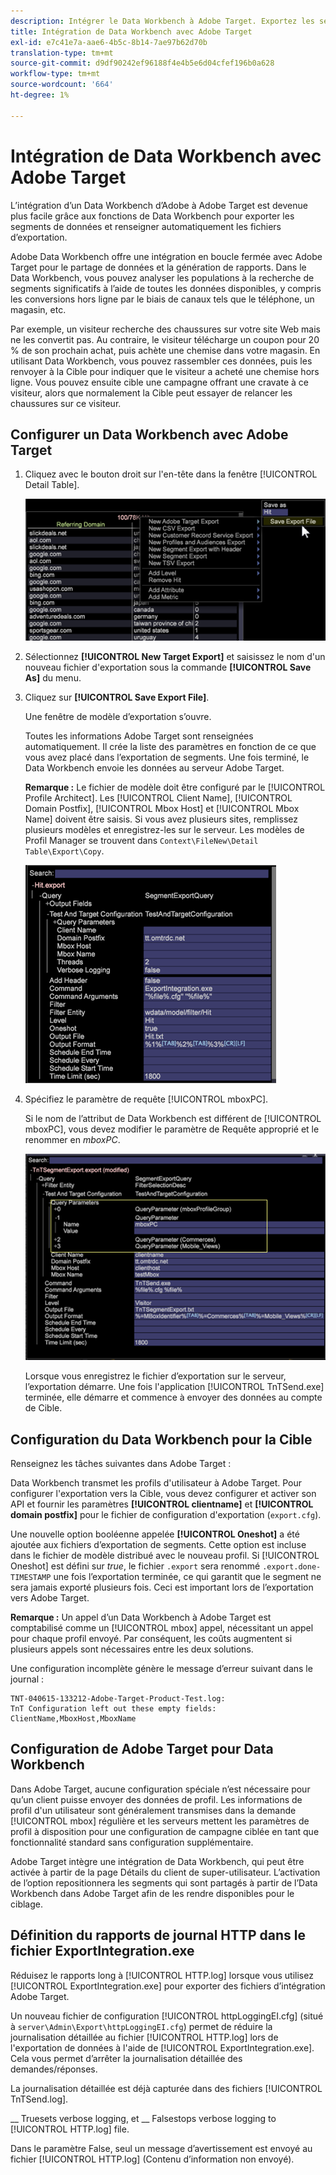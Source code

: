 ```yaml
---
description: Intégrer le Data Workbench à Adobe Target. Exportez les segments de données et renseignez automatiquement les fichiers d’exportation.
title: Intégration de Data Workbench avec Adobe Target
exl-id: e7c41e7a-aae6-4b5c-8b14-7ae97b62d70b
translation-type: tm+mt
source-git-commit: d9df90242ef96188f4e4b5e6d04cfef196b0a628
workflow-type: tm+mt
source-wordcount: '664'
ht-degree: 1%

---
```


# Intégration de Data Workbench avec Adobe Target

L’intégration d’un Data Workbench d’Adobe à Adobe Target est devenue plus facile grâce aux fonctions de Data Workbench pour exporter les segments de données et renseigner automatiquement les fichiers d’exportation.

Adobe Data Workbench offre une intégration en boucle fermée avec Adobe Target pour le partage de données et la génération de rapports. Dans le Data Workbench, vous pouvez analyser les populations à la recherche de segments significatifs à l’aide de toutes les données disponibles, y compris les conversions hors ligne par le biais de canaux tels que le téléphone, un magasin, etc.

Par exemple, un visiteur recherche des chaussures sur votre site Web mais ne les convertit pas. Au contraire, le visiteur télécharge un coupon pour 20 % de son prochain achat, puis achète une chemise dans votre magasin. En utilisant Data Workbench, vous pouvez rassembler ces données, puis les renvoyer à la Cible pour indiquer que le visiteur a acheté une chemise hors ligne. Vous pouvez ensuite cible une campagne offrant une cravate à ce visiteur, alors que normalement la Cible peut essayer de relancer les chaussures sur ce visiteur.

## Configurer un Data Workbench avec Adobe Target

1. Cliquez avec le bouton droit sur l&#39;en-tête dans la fenêtre [!UICONTROL Detail Table].

   ![](assets/insight-to-tnt.png)

1. Sélectionnez **[!UICONTROL New Target Export]** et saisissez le nom d&#39;un nouveau fichier d&#39;exportation sous la commande **[!UICONTROL Save As]** du menu.

1. Cliquez sur **[!UICONTROL Save Export File]**.

   Une fenêtre de modèle d’exportation s’ouvre.

   Toutes les informations Adobe Target sont renseignées automatiquement. Il crée la liste des paramètres en fonction de ce que vous avez placé dans l’exportation de segments. Une fois terminé, le Data Workbench envoie les données au serveur Adobe Target.

   **Remarque :** Le fichier de modèle doit être configuré par le  [!UICONTROL Profile Architect]. Les [!UICONTROL Client Name], [!UICONTROL Domain Postfix], [!UICONTROL Mbox Host] et [!UICONTROL Mbox Name] doivent être saisis. Si vous avez plusieurs sites, remplissez plusieurs modèles et enregistrez-les sur le serveur. Les modèles de Profil Manager se trouvent dans `Context\FileNew\Detail Table\Export\Copy`.

   ![](assets/insight-to-tnt1.png)

1. Spécifiez le paramètre de requête [!UICONTROL mboxPC].

   Si le nom de l’attribut de Data Workbench est différent de [!UICONTROL mboxPC], vous devez modifier le paramètre de Requête approprié et le renommer en _mboxPC_.

   ![](assets/insight-to-tnt2.png)

   Lorsque vous enregistrez le fichier d’exportation sur le serveur, l’exportation démarre. Une fois l&#39;application [!UICONTROL TnTSend.exe] terminée, elle démarre et commence à envoyer des données au compte de Cible.

## Configuration du Data Workbench pour la Cible

Renseignez les tâches suivantes dans Adobe Target :

Data Workbench transmet les profils d&#39;utilisateur à Adobe Target. Pour configurer l&#39;exportation vers la Cible, vous devez configurer et activer son API et fournir les paramètres **[!UICONTROL clientname]** et **[!UICONTROL domain postfix]** pour le fichier de configuration d&#39;exportation (`export.cfg`).

Une nouvelle option booléenne appelée **[!UICONTROL Oneshot]** a été ajoutée aux fichiers d’exportation de segments. Cette option est incluse dans le fichier de modèle distribué avec le nouveau profil. Si [!UICONTROL Oneshot] est défini sur _true_, le fichier `.export` sera renommé `.export.done-TIMESTAMP` une fois l’exportation terminée, ce qui garantit que le segment ne sera jamais exporté plusieurs fois. Ceci est important lors de l’exportation vers Adobe Target.

**Remarque :** Un appel d’un Data Workbench à Adobe Target est comptabilisé comme un  [!UICONTROL mbox] appel, nécessitant un appel pour chaque profil envoyé. Par conséquent, les coûts augmentent si plusieurs appels sont nécessaires entre les deux solutions.

Une configuration incomplète génère le message d’erreur suivant dans le journal :

```
TNT-040615-133212-Adobe-Target-Product-Test.log:
TnT Configuration left out these empty fields:
ClientName,MboxHost,MboxName
```

## Configuration de Adobe Target pour Data Workbench

Dans Adobe Target, aucune configuration spéciale n’est nécessaire pour qu’un client puisse envoyer des données de profil. Les informations de profil d&#39;un utilisateur sont généralement transmises dans la demande [!UICONTROL mbox] régulière et les serveurs mettent les paramètres de profil à disposition pour une configuration de campagne ciblée en tant que fonctionnalité standard sans configuration supplémentaire.

Adobe Target intègre une intégration de Data Workbench, qui peut être activée à partir de la page Détails du client de super-utilisateur. L’activation de l’option repositionnera les segments qui sont partagés à partir de l’Data Workbench dans Adobe Target afin de les rendre disponibles pour le ciblage.

## Définition du rapports de journal HTTP dans le fichier ExportIntegration.exe

Réduisez le rapports long à [!UICONTROL HTTP.log] lorsque vous utilisez [!UICONTROL ExportIntegration.exe] pour exporter des fichiers d’intégration Adobe Target.

Un nouveau fichier de configuration [!UICONTROL httpLoggingEI.cfg] (situé à `server\Admin\Export\httpLoggingEI.cfg`) permet de réduire la journalisation détaillée au fichier [!UICONTROL HTTP.log] lors de l&#39;exportation de données à l&#39;aide de [!UICONTROL ExportIntegration.exe]. Cela vous permet d’arrêter la journalisation détaillée des demandes/réponses.

La journalisation détaillée est déjà capturée dans des fichiers [!UICONTROL TnTSend.log].

__ Truesets verbose logging, et  __ Falsestops verbose logging to  [!UICONTROL HTTP.log] file.

Dans le paramètre False, seul un message d’avertissement est envoyé au fichier [!UICONTROL HTTP.log] (Contenu d’information non envoyé).
